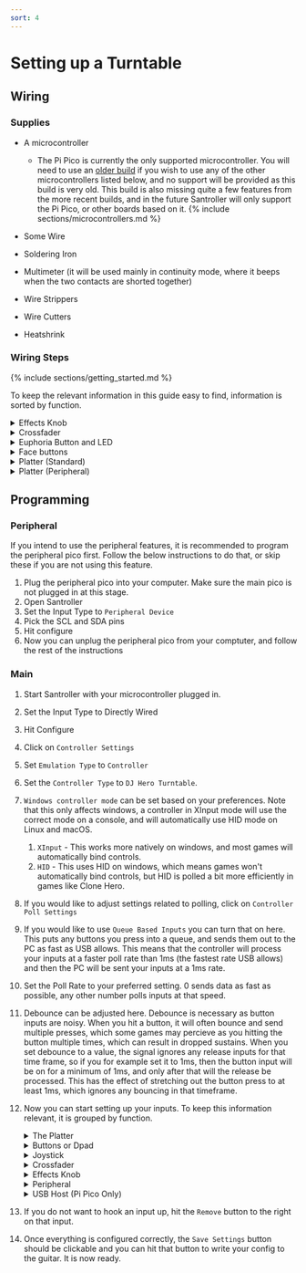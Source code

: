 ```yaml
---
sort: 4
---
```


# Setting up a Turntable

## Wiring

### Supplies

- A microcontroller

  - The Pi Pico is currently the only supported microcontroller. You will need to use an [older build](https://github.com/Santroller/Santroller/releases/tag/v10.1.188) if you wish to use any of the other microcontrollers listed below, and no support will be provided as this build is very old. This build is also missing quite a few features from the more recent builds, and in the future Santroller will only support the Pi Pico, or other boards based on it.
    {% include sections/microcontrollers.md %}

- Some Wire
- Soldering Iron
- Multimeter (it will be used mainly in continuity mode, where it beeps when the two contacts are shorted together)
- Wire Strippers
- Wire Cutters
- Heatshrink

### Wiring Steps

{% include sections/getting_started.md %}

To keep the relevant information in this guide easy to find, information is sorted by function.

<details>
    <summary>Effects Knob</summary>

1. Wire one of the outer pins to V<sub>CC</sub>
2. Wire the other outer pin to GND
3. Wire the middle pin to an analog pin on your microcontroller.
</details>

<details>
    <summary>Crossfader</summary>

1. Follow the pins going to the Crossfader. There should be three pins.
2. Wire one of the outer pins to V<sub>CC</sub>
3. Wire the other outer pin to GND
4. Wire the middle pin to an analog pin on your microcontroller.
</details>

<details>
   <summary>Euphoria Button and LED</summary>

1.  Connect V to V<sub>CC</sub> on your microcontroller.
2.  Connect V0 to ground on your microcontroller.
3.  Connect AT to one of the following pins

    | Microcontroller            | Analog Output Pins     |
    | -------------------------- | ---------------------- |
    | Pi Pico (Recommended)      | Any                    |
    | Pro Micro, Leonardo, Micro | 3, 5, 6, 9, 10, 11, 13 |
    | Uno                        | 3, 5, 6, 9, 10         |
    | Mega                       | 2 - 13, 44 - 46        |

</details>

<details>
    <summary>Face buttons</summary>

1. Remove the face button PCB from the turntable
2. There is a smaller PCB attached to the main button PCB with headers, which contains the main micro controller. Disconnect this in some way, either by cutting it away, desoldering it or cutting traces going to the microcontroller on it. Be careful though, as the traces on these PCBs are very cheap and can break very very easily.
3. Follow the traces from each pad. You will find that there will be common traces going to multiple pads, which you can connect to ground. Connect the other trace going to each pad to a digital pin on your microcontroller. In effect, you should end up with one side of every pad going to ground, and the other side going to a digital pin. Some tables may even have the pins labeled for you, which can make things easier.
</details>

<details>
    <summary>Platter (Standard)</summary>

1.  The platters connect to the same PCB that the crossfader is on. There will be some labelled pads, V, C, D and G.
2.  Hook up V to V<sub>CC</sub> and G to GND. For safety I would recommend hooking V to 3.3v on a 5v microcontroller, as most I2C devices I have come across don't like being powered by 5v.
3.  Hook up the C to SCL and D to SDA. The Pi Pico lets you pick from various pins for the SDA and SCL pins. We provide recommended pins below. If you need to use other pins, the options are provided below but the SDA and SCL pins must be from the same channel.

| Microcontroller               | SDA (D)                          | SCL (C)                          |
| ----------------------------- | -------------------------------- | -------------------------------- |
| Pi Pico (Recommended)         | GP18                             | GP19                             |
| Pro Micro, Leonardo, Micro    | 2                                | 3                                |
| Uno                           | A4                               | A5                               |
| Mega                          | 20                               | 21                               |
| Pi Pico (Advanced, Channel 0) | GP0, GP4, GP8, GP12, GP16, GP20  | GP1, GP5, GP9, GP13, GP17, GP21  |
| Pi Pico (Advanced, Channel 1) | GP2, GP6, GP10, GP14, GP18, GP26 | GP3, GP7, GP11, GP15, GP19, GP27 |

</details>

<details>
    <summary>Platter (Peripheral)</summary>

If you would like your frets to contain LEDs, or want your frets to poll at a different rate to the rest of the turntable, you can use the [Peripheral feature](https://santroller.tangentmc.net/wiring_guides/peripheral.html). Note that you can currently only have a single peripheral, so you will not be able to use two peripherals to have multiple turntables connected at once.

1.  Open up the platter on your turntable
2.  Desolder the CLK and DATA from your platter, and solder them to the peripheral pins that you have chosen.
3.  Desolder the 3V3 (Red) line from the platter and solder it to VBUS on your peripheral. Do the same on the main pico, you should end up with VBUS connected to VBUS via the slip ring and platter connector.
4.  Connect CLK and DATA. The Pi Pico lets you pick from various pins for the SDA and SCL pins. We provide recommended pins below. If you need to use other pins, the options are provided below but the SDA and SCL pins must be from the same channel.

    | Microcontroller               | SDA (DATA, Yellow)               | SCL (CLK, Green)                 |
    | ----------------------------- | -------------------------------- | -------------------------------- |
    | Pi Pico (Recommended)         | GP18                             | GP19                             |
    | Pi Pico (Advanced, Channel 0) | GP0, GP4, GP8, GP12, GP16, GP20  | GP1, GP5, GP9, GP13, GP17, GP21  |
    | Pi Pico (Advanced, Channel 1) | GP2, GP6, GP10, GP14, GP18, GP26 | GP3, GP7, GP11, GP15, GP19, GP27 |

5.  Connect 3V3 out to the 3V3 pin on your platter
6.  Disconnect the buttons from the platter, and connect them to digital pins your peripheral Pico.
7.  Connect ground on the peripheral to ground (Blue) on the platter. This should also still be connected to ground on the main Pico.
8.  There should be a common ground going to the frets, and then seperate signal wires. Disconnect the signal wires for the frets from the platter, and then connect them to digital pins on the peripheral pico.

Note: The pinouts for the various pins going through the slip ring are as follows:

- YELLOW: DATA (D)
- BLUE: GND (G)
- GREEN: CLK (C)
- RED: 3V3 (V)
- WHITE: SENSE PIN (ID)

</details>

## Programming

### Peripheral

If you intend to use the peripheral features, it is recommended to program the peripheral pico first. Follow the below instructions to do that, or skip these if you are not using this feature.

1.  Plug the peripheral pico into your computer. Make sure the main pico is not plugged in at this stage.
2.  Open Santroller
3.  Set the Input Type to `Peripheral Device`
4.  Pick the SCL and SDA pins
5.  Hit configure
6.  Now you can unplug the peripheral pico from your comptuter, and follow the rest of the instructions

### Main

1.  Start Santroller with your microcontroller plugged in.
2.  Set the Input Type to Directly Wired
3.  Hit Configure
4.  Click on `Controller Settings`
5.  Set `Emulation Type` to `Controller`
6.  Set the `Controller Type` to `DJ Hero Turntable`.
7.  `Windows controller mode` can be set based on your preferences. Note that this only affects windows, a controller in XInput mode will use the correct mode on a console, and will automatically use HID mode on Linux and macOS.
    1. `XInput` - This works more natively on windows, and most games will automatically bind controls.
    2. `HID` - This uses HID on windows, which means games won't automatically bind controls, but HID is polled a bit more efficiently in games like Clone Hero.
8.  If you would like to adjust settings related to polling, click on `Controller Poll Settings`
9.  If you would like to use `Queue Based Inputs` you can turn that on here. This puts any buttons you press into a queue, and sends them out to the PC as fast as USB allows. This means that the controller will process your inputs at a faster poll rate than 1ms (the fastest rate USB allows) and then the PC will be sent your inputs at a 1ms rate.
10. Set the Poll Rate to your preferred setting. 0 sends data as fast as possible, any other number polls inputs at that speed.
11. Debounce can be adjusted here. Debounce is necessary as button inputs are noisy. When you hit a button, it will often bounce and send multiple presses, which some games may percieve as you hitting the button multiple times, which can result in dropped sustains. When you set debounce to a value, the signal ignores any release inputs for that time frame, so if you for example set it to 1ms, then the button input will be on for a minimum of 1ms, and only after that will the release be processed. This has the effect of stretching out the button press to at least 1ms, which ignores any bouncing in that timeframe.
12. Now you can start setting up your inputs. To keep this information relevant, it is grouped by function.
    <details>
      <summary>The Platter</summary>

    1. Click on `Dj Turntable Inputs`.
    2. Set the SCL and SDA pins that you have wired the platter to.
    3. Leave the turntable poll rate at 10ms. If you poll it any quicker than this, the platter velocity will be less accurate due to how it is polled.

    </details>
    <details>
      <summary>Buttons or Dpad</summary>

    1. Click on the button you want to configure, and make sure the `Input Type` is set to `Digital Pin Input`.
    2. Make sure `Pin Mode` is set to `Pull Up`.
    2. Click on the `Find Pin` button, and then press the button on the guitar. If you have wired everything correctly, the tool should detect the pin and the icon for that button should now light up whenever the button is pressed.

    </details>

    <details>
      <summary>Joystick</summary>

    1. Click on D-pad Left, and set the `Input Type` to `Analog Pin Input`.
    2. Set `Type` to `Joystick Negative`
    3. Click on find pin and move the joystick left or right
    4. Adjust the threshold so that the D-pad Left icon lights up when you have pushed the Joystick far enough to the left. This means you can adjust how sensitive you want your joystick to be.
    5. You can do the same for D-pad right, however, set the `Type` to `Joystick Positive` instead.
    6. If you wish to also map joystick up and down, click `Add Setting` and add another Strup Up and Strum Down input. Then you can follow the above instructions again, only using negative for up and positive for down, and when detecting the pin, move the joystick up and down instead.

    </details>

    <details>
      <summary>Crossfader</summary>

    1. Click on the crossfader, and make sure the `Input Type` is set to `Analog Pin Input`.
    2. Click on the `Find Pin` button, and then press on the whammy. If you have wired everything correctly, the tool should detect the pin and the `Original Value` value should change when you push on the whammy.
    3. Click on `Calibrate`.
    4. Move the crossfader all the way left and hit `Next`.
    5. Move the crossfader all the way right, and hit `Next`
    6. Move the crossfader to the center, and hit `Next`.
    </details>

    <details>
      <summary>Effects Knob</summary>

    1. Click on the Effects Knob, and make sure the `Input Type` is set to `Analog Pin Input`.
    2. Click on the `Find Pin` button, and then press on the whammy. If you have wired everything correctly, the tool should detect the pin and the `Original Value` value should change when you rotate the effects knob.
    </details>

    <details>
      <summary>Peripheral</summary>

    1. Click on `Peripheral Settings`
    2. Enable the Peripheral
    3. Set the SDA and SCL pins on the main PCB that are being connected to the peripheral.
    4. Hit save
    5. Click on `Dj Turntable Inputs`
    6. Disable all the frets
    7. Click on `Add Setting`
    8. Add each fret for the turntable you are configuring
    9. For each fret: 
       1.  Click on the Fret 
       2.  Set the Input Type to `Digital Pin Input (Peripheral)` 
       3.  Make sure `Pin Mode` is set to `Pull Up`.
       4.  Click on `Find Pin` 
       5.  Press the fret in question. The tool should detect this and the fret should light up in the tool when pressed.
    </details>

    <details>
      <summary>USB Host (Pi Pico Only)</summary>

    10. Click on Add setting
    11. Find and add `USB Host inputs`
    12. Bind D+
    13. Hit Save
    14. If you plug in a supported controller, the tool should detect it and tell you what it is.
    15. If you have a modded xbox and are using `usbdsecpatch`, you can disable `Authentication for Xbox 360`.

    </details>

13. If you do not want to hook an input up, hit the `Remove` button to the right on that input.
14. Once everything is configured correctly, the `Save Settings` button should be clickable and you can hit that button to write your config to the guitar. It is now ready.
